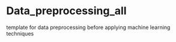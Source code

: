 # Data_preprocessing_all
template for data preprocessing before applying machine learning techniques
